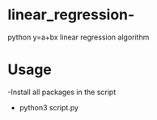 # linear_regression-
python y=a+bx linear regression algorithm 

# Usage
-Install all packages in the script
- python3 script.py
